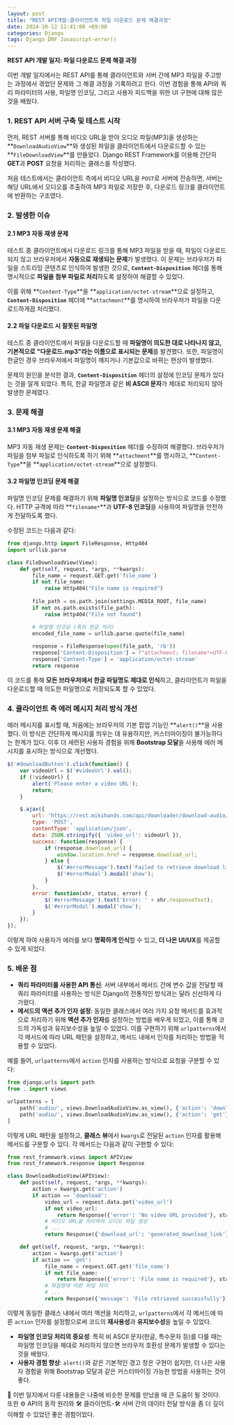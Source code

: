 ```yaml
---
layout: post
title: "REST API개발:클라이언트측 파일 다운로드 문제 해결과정"
date: 2024-10-12 12:41:00 +09:00
categories: Django
tags: Django DRF Javascript-error() 
---
```


**REST API 개발 일지: 파일 다운로드 문제 해결 과정**

이번 개발 일지에서는 REST API를 통해 클라이언트와 서버 간에 MP3 파일을 주고받는 과정에서 겪었던 문제와 그 해결 과정을 기록하려고 한다. 이번 경험을 통해 API와 쿼리 파라미터의 사용, 파일명 인코딩, 그리고 사용자 피드백을 위한 UI 구현에 대해 많은 것을 배웠다.

### 1. REST API 서버 구축 및 테스트 시작

먼저, REST 서버를 통해 비디오 URL을 받아 오디오 파일(MP3)을 생성하는 **`DownloadAudioView`**와 생성된 파일을 클라이언트에서 다운로드할 수 있는 **`FileDownloadView`**를 만들었다. Django REST Framework를 이용해 간단히 **GET**과 **POST** 요청을 처리하는 클래스를 작성했다.

처음 테스트에서는 클라이언트 측에서 비디오 URL을 `POST`로 서버에 전송하면, 서버는 해당 URL에서 오디오를 추출하여 MP3 파일로 저장한 후, 다운로드 링크를 클라이언트에 반환하는 구조였다.

### 2. 발생한 이슈

#### 2.1 MP3 자동 재생 문제

테스트 중 클라이언트에서 다운로드 링크를 통해 MP3 파일을 받을 때, 파일이 다운로드되지 않고 브라우저에서 **자동으로 재생되는 문제**가 발생했다. 이 문제는 브라우저가 파일을 스트리밍 콘텐츠로 인식하여 발생한 것으로, **`Content-Disposition`** 헤더를 통해 명시적으로 **파일을 첨부 파일로 처리**하도록 설정하여 해결할 수 있었다.

이를 위해 **`Content-Type`**을 **`application/octet-stream`**으로 설정하고, **`Content-Disposition`** 헤더에 **`attachment`**를 명시하여 브라우저가 파일을 다운로드하게끔 처리했다.

#### 2.2 파일 다운로드 시 잘못된 파일명

테스트 중 클라이언트에서 파일을 다운로드할 때 **파일명이 의도한 대로 나타나지 않고, 기본적으로 "다운로드.mp3"라는 이름으로 표시되는 문제**를 발견했다. 또한, 파일명이 한글인 경우 브라우저에서 파일명이 깨지거나 기본값으로 바뀌는 현상이 발생했다.

문제의 원인을 분석한 결과, **`Content-Disposition`** 헤더의 설정에 인코딩 문제가 있다는 것을 알게 되었다. 특히, 한글 파일명과 같은 **비 ASCII 문자**가 제대로 처리되지 않아 발생한 문제였다.

### 3. 문제 해결

#### 3.1 MP3 자동 재생 문제 해결

MP3 자동 재생 문제는 **`Content-Disposition`** 헤더를 수정하여 해결했다. 브라우저가 파일을 첨부 파일로 인식하도록 하기 위해 **`attachment`**를 명시하고, **`Content-Type`**을 **`application/octet-stream`**으로 설정했다.

#### 3.2 파일명 인코딩 문제 해결

파일명 인코딩 문제를 해결하기 위해 **파일명 인코딩**을 설정하는 방식으로 코드를 수정했다. HTTP 규격에 따라 **`filename*`**과 **UTF-8 인코딩**을 사용하여 파일명을 안전하게 전달하도록 했다.

수정된 코드는 다음과 같다:

```python
from django.http import FileResponse, Http404
import urllib.parse

class FileDownloadView(View):
    def get(self, request, *args, **kwargs):
        file_name = request.GET.get('file_name')
        if not file_name:
            raise Http404("File name is required")
        
        file_path = os.path.join(settings.MEDIA_ROOT, file_name)
        if not os.path.exists(file_path):
            raise Http404("File not found")

        # 파일명 인코딩 (특히 한글 처리)
        encoded_file_name = urllib.parse.quote(file_name)
        
        response = FileResponse(open(file_path, 'rb'))
        response['Content-Disposition'] = f"attachment; filename*=UTF-8''{encoded_file_name}"
        response['Content-Type'] = 'application/octet-stream'
        return response
```

이 코드를 통해 **모든 브라우저에서 한글 파일명도 제대로 인식**하고, 클라이언트가 파일을 다운로드할 때 의도한 파일명으로 저장되도록 할 수 있었다.

### 4. 클라이언트 측 에러 메시지 처리 방식 개선

에러 메시지를 표시할 때, 처음에는 브라우저의 기본 팝업 기능인 **`alert()`**을 사용했다. 이 방식은 간단하게 메시지를 띄우는 데 유용하지만, 커스터마이징이 불가능하다는 한계가 있다. 이후 더 세련된 사용자 경험을 위해 **Bootstrap 모달**을 사용해 에러 메시지를 표시하는 방식으로 개선했다.

```javascript
$('#downloadButton').click(function() {
    var videoUrl = $('#videoUrl').val();
    if (!videoUrl) {
        alert('Please enter a video URL');
        return;
    }

    $.ajax({
        url: 'https://rest.mikihands.com/api/downloader/download-audio/',
        type: 'POST',
        contentType: 'application/json',
        data: JSON.stringify({ 'video_url': videoUrl }),
        success: function(response) {
            if (response.download_url) {
                window.location.href = response.download_url;
            } else {
                $('#errorMessage').text('Failed to retrieve download link');
                $('#errorModal').modal('show');
            }
        },
        error: function(xhr, status, error) {
            $('#errorMessage').text('Error: ' + xhr.responseText);
            $('#errorModal').modal('show');
        }
    });
});
```

이렇게 하여 사용자가 에러를 보다 **명확하게 인식**할 수 있고, **더 나은 UI/UX**를 제공할 수 있게 되었다.

### 5. 배운 점

- **쿼리 파라미터를 사용한 API 통신**: 서버 내부에서 메서드 간에 변수 값을 전달할 때 쿼리 파라미터를 사용하는 방식은 Django의 전통적인 방식과는 달라 신선하게 다가왔다.
- **메서드의 액션 추가 인자 설정**: 동일한 클래스에서 여러 가지 요청 메서드를 효과적으로 처리하기 위해 **액션 추가 인자**를 설정하는 방법을 배우게 되었고, 이를 통해 코드의 가독성과 유지보수성을 높일 수 있었다. 이를 구현하기 위해 `urlpatterns`에서 각 메서드에 따라 URL 패턴을 설정하고, 메서드 내에서 인자를 처리하는 방법을 적용할 수 있었다.

예를 들어, `urlpatterns`에서 `action` 인자를 사용하는 방식으로 요청을 구분할 수 있다:

```python
from django.urls import path
from . import views

urlpatterns = [
    path('audio/', views.DownloadAudioView.as_view(), {'action': 'download'}, name='download-audio'),
    path('audio/', views.DownloadAudioView.as_view(), {'action': 'get'}, name='get-audio'),
]
```

이렇게 URL 패턴을 설정하고, **클래스 뷰**에서 `kwargs`로 전달된 `action` 인자를 활용해 메서드를 구분할 수 있다. 각 메서드는 다음과 같이 구현할 수 있다:

```python
from rest_framework.views import APIView
from rest_framework.response import Response

class DownloadAudioView(APIView):
    def post(self, request, *args, **kwargs):
        action = kwargs.get('action')
        if action == 'download':
            video_url = request.data.get('video_url')
            if not video_url:
                return Response({'error': 'No video URL provided'}, status=400)
            # 비디오 URL을 처리하여 오디오 파일 생성
            # ...
            return Response({'download_url': 'generated_download_link'})

    def get(self, request, *args, **kwargs):
        action = kwargs.get('action')
        if action == 'get':
            file_name = request.GET.get('file_name')
            if not file_name:
                return Response({'error': 'File name is required'}, status=400)
            # 파일명에 따른 파일 처리
            # ...
            return Response({'message': 'File retrieved successfully'})
```

이렇게 동일한 클래스 내에서 여러 액션을 처리하고, `urlpatterns`에서 각 메서드에 따른 `action` 인자를 설정함으로써 코드의 **재사용성**과 **유지보수성**을 높일 수 있었다.

- **파일명 인코딩 처리의 중요성**: 특히 비 ASCII 문자(한글, 특수문자 등)를 다룰 때는 파일명 인코딩을 제대로 처리하지 않으면 브라우저 호환성 문제가 발생할 수 있다는 것을 배웠다.
- **사용자 경험 향상**: `alert()`와 같은 기본적인 경고 창은 구현이 쉽지만, 더 나은 사용자 경험을 위해 Bootstrap 모달과 같은 커스터마이징 가능한 방법을 사용하는 것이 좋다.

📑 이번 일지에서 다룬 내용들은 나중에 비슷한 문제를 만났을 때 큰 도움이 될 것이다. 또한 ⚙️ API의 동작 원리와 🛠️ 클라이언트-🛠️ 서버 간의 데이터 전달 방식을 좀 더 깊이 이해할 수 있었던 좋은 경험이었다.